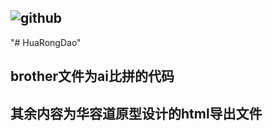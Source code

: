 ## <img src="https://img.shields.io/badge/github-skyjay&xiaobingan-2376B7.svg" alt="github" />
"# HuaRongDao"
## brother文件为ai比拼的代码
## 其余内容为华容道原型设计的html导出文件
